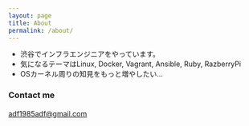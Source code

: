 ```yaml
---
layout: page
title: About
permalink: /about/
---
```

- 渋谷でインフラエンジニアをやっています。
- 気になるテーマはLinux, Docker, Vagrant, Ansible, Ruby, RazberryPi
- OSカーネル周りの知見をもっと増やしたい...

### Contact me
[adf1985adf@gmail.com](mailto:adf1985adf@gmail.com)
　
　  
　  
